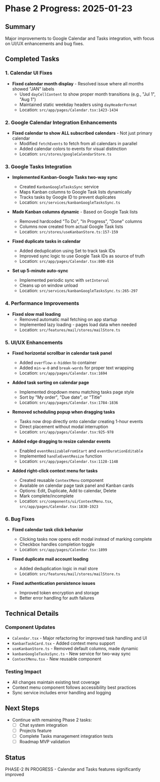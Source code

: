 # Phase 2 Progress: 2025-01-23

## Summary
Major improvements to Google Calendar and Tasks integration, with focus on UI/UX enhancements and bug fixes.

## Completed Tasks

### 1. Calendar UI Fixes
- **Fixed calendar month display** - Resolved issue where all months showed "JAN" labels
  - Used `dayCellContent` to show proper month transitions (e.g., "Jul 1", "Aug 1")
  - Maintained static weekday headers using `dayHeaderFormat`
  - Location: `src/app/pages/Calendar.tsx:1423-1434`

### 2. Google Calendar Integration Enhancements
- **Fixed calendar to show ALL subscribed calendars** - Not just primary calendar
  - Modified `fetchEvents` to fetch from all calendars in parallel
  - Added calendar colors to events for visual distinction
  - Location: `src/stores/googleCalendarStore.ts`

### 3. Google Tasks Integration
- **Implemented Kanban-Google Tasks two-way sync**
  - Created `KanbanGoogleTasksSync` service
  - Maps Kanban columns to Google Task lists dynamically
  - Tracks tasks by Google ID to prevent duplicates
  - Location: `src/services/kanbanGoogleTasksSync.ts`

- **Made Kanban columns dynamic** - Based on Google Task lists
  - Removed hardcoded "To Do", "In Progress", "Done" columns
  - Columns now created from actual Google Task lists
  - Location: `src/stores/useKanbanStore.ts:157-159`

- **Fixed duplicate tasks in calendar**
  - Added deduplication using Set to track task IDs
  - Improved sync logic to use Google Task IDs as source of truth
  - Location: `src/app/pages/Calendar.tsx:800-816`

- **Set up 5-minute auto-sync**
  - Implemented periodic sync with `setInterval`
  - Cleans up on window unload
  - Location: `src/services/kanbanGoogleTasksSync.ts:265-297`

### 4. Performance Improvements
- **Fixed slow mail loading**
  - Removed automatic mail fetching on app startup
  - Implemented lazy loading - pages load data when needed
  - Location: `src/features/mail/stores/mailStore.ts`

### 5. UI/UX Enhancements
- **Fixed horizontal scrollbar in calendar task panel**
  - Added `overflow-x-hidden` to container
  - Added `min-w-0` and `break-words` for proper text wrapping
  - Location: `src/app/pages/Calendar.tsx:1694`

- **Added task sorting on calendar page**
  - Implemented dropdown menu matching tasks page style
  - Sort by "My order", "Due date", or "Title"
  - Location: `src/app/pages/Calendar.tsx:1784-1836`

- **Removed scheduling popup when dragging tasks**
  - Tasks now drop directly onto calendar creating 1-hour events
  - Direct placement without modal interruption
  - Location: `src/app/pages/Calendar.tsx:925-978`

- **Added edge dragging to resize calendar events**
  - Enabled `eventResizableFromStart` and `eventDurationEditable`
  - Implemented `handleEventResize` function
  - Location: `src/app/pages/Calendar.tsx:1128-1148`

- **Added right-click context menu for tasks**
  - Created reusable `ContextMenu` component
  - Available on calendar page task panel and Kanban cards
  - Options: Edit, Duplicate, Add to calendar, Delete
  - Mark complete/incomplete
  - Location: `src/components/ui/ContextMenu.tsx`, `src/app/pages/Calendar.tsx:1830-1923`

### 6. Bug Fixes
- **Fixed calendar task click behavior**
  - Clicking tasks now opens edit modal instead of marking complete
  - Checkbox handles completion toggle
  - Location: `src/app/pages/Calendar.tsx:1899`

- **Fixed duplicate mail account loading**
  - Added deduplication logic in mail store
  - Location: `src/features/mail/stores/mailStore.ts`

- **Fixed authentication persistence issues**
  - Improved token encryption and storage
  - Better error handling for auth failures

## Technical Details

### Component Updates
- `Calendar.tsx` - Major refactoring for improved task handling and UI
- `KanbanTaskCard.tsx` - Added context menu support
- `useKanbanStore.ts` - Removed default columns, made dynamic
- `kanbanGoogleTasksSync.ts` - New service for two-way sync
- `ContextMenu.tsx` - New reusable component

### Testing Impact
- All changes maintain existing test coverage
- Context menu component follows accessibility best practices
- Sync service includes error handling and logging

## Next Steps
- Continue with remaining Phase 2 tasks:
  - [ ] Chat system integration
  - [ ] Projects feature
  - [ ] Complete Tasks management integration tests
  - [ ] Roadmap MVP validation

## Status
PHASE-2 IN PROGRESS - Calendar and Tasks features significantly improved